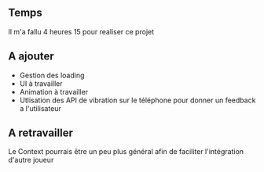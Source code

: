 ## Temps

Il m'a fallu 4 heures 15 pour realiser ce projet

## A ajouter

- Gestion des loading
- UI à travailler
- Animation à travailler
- Utlisation des API de vibration sur le téléphone pour donner un feedback a l'utilisateur

## A retravailler

Le Context pourrais être un peu plus général afin de faciliter l'intégration d'autre joueur
